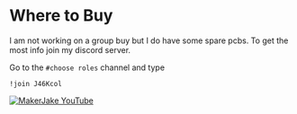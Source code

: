 
# Where to Buy 
I am not working on a group buy but I do have some spare pcbs. To get the most info join my discord server.

Go to the `#choose roles` channel and type 
~~~
!join J46Kcol
~~~

[![MakerJake YouTube](https://img.shields.io/badge/Discord-5865F2?style=for-the-badge&logo=discord&logoColor=white)](https://discord.gg/ktUDJ3w) 